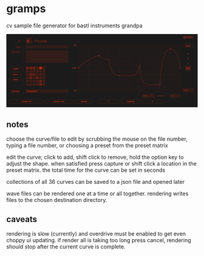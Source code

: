 # gramps

cv sample file generator for bastl instruments grandpa

![](media/screenshot.png)

## notes

choose the curve/file to edit by scrubbing the mouse on the file
number, typing a file number, or choosing a preset from the preset
matrix

edit the curve; click to add, shift click to remove, hold the option
key to adjust the shape. when satisfied press capture or shift click a
location in the preset matrix. the total time for the curve can be set
in seconds

collections of all 36 curves can be saved to a json file and opened
later

wave files can be rendered one at a time or all together. rendering
writes files to the chosen destination directory.

## caveats

rendering is slow (currently) and overdrive must be enabled to get
even choppy ui updating. if render all is taking too long press
cancel, rendering should stop after the current curve is complete.

